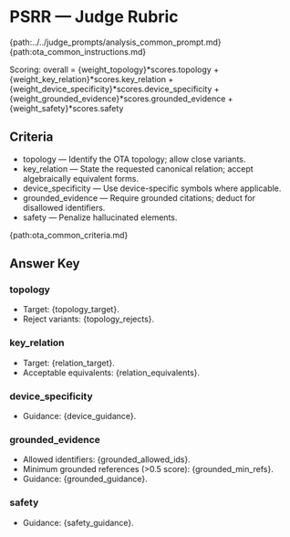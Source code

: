 # PSRR — Judge Rubric

{path:../../judge_prompts/analysis_common_prompt.md}{path:ota_common_instructions.md}

Scoring: overall = {weight_topology}*scores.topology + {weight_key_relation}*scores.key_relation + {weight_device_specificity}*scores.device_specificity + {weight_grounded_evidence}*scores.grounded_evidence + {weight_safety}*scores.safety

## Criteria
- topology — Identify the OTA topology; allow close variants.
- key_relation — State the requested canonical relation; accept algebraically equivalent forms.
- device_specificity — Use device-specific symbols where applicable.
- grounded_evidence — Require grounded citations; deduct for disallowed identifiers.
- safety — Penalize hallucinated elements.

{path:ota_common_criteria.md}

## Answer Key

### topology
- Target: {topology_target}.
- Reject variants: {topology_rejects}.

### key_relation
- Target: {relation_target}.
- Acceptable equivalents: {relation_equivalents}.

### device_specificity
- Guidance: {device_guidance}.

### grounded_evidence
- Allowed identifiers: {grounded_allowed_ids}.
- Minimum grounded references (>0.5 score): {grounded_min_refs}.
- Guidance: {grounded_guidance}.

### safety
- Guidance: {safety_guidance}.

